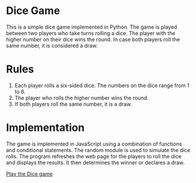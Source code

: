 # Dice Game
This is a simple dice game implemented in Python. The game is played between two players who take turns rolling a dice. The player with the higher number on their dice wins the round. In case both players roll the same number, it is considered a draw.

# Rules
1. Each player rolls a six-sided dice. The numbers on the dice range from 1 to 6.
2. The player who rolls the higher number wins the round.
3. If both players roll the same number, it is a draw.

# Implementation
The game is implemented in JavaScript using a combination of functions and conditional statements. The random module is used to simulate the dice rolls. The program refreshes the web page for the players to roll the dice and displays the results. It then determines the winner or declares a draw.

[Play the Dice game](https://satyamjha002.github.io/Dice-game/)
